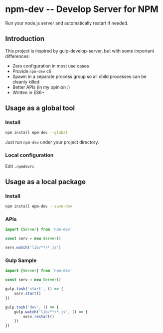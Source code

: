 # npm-dev -- Develop Server for NPM

Run your node.js server and automatically restart if needed.


## Introduction

This project is inspired by gulp-develop-server, but with some important
differences:

* Zero configuration in most use cases
* Provide `npm-dev` cli
* Spawn in a separate process group so all child processes 
	can be cleanly killed
* Better APIs (in my opinion :)
* Written in ES6+

## Usage as a global tool

### Install
```sh
npm install npm-dev --global
```

Just run `npm-dev` under your project directory.

### Local configuration

Edit `.npmdevrc`


## Usage as a local package

### Install
```sh
npm install npm-dev --save-dev
```

### APIs
```js
import {Server} from 'npm-dev'

const serv = new Server()

serv.watch('lib/**/*.js')
```

### Gulp Sample
```js
import {Server} from 'npm-dev'

const serv = new Server()

gulp.task('start', () => {
	serv.start()
})

gulp.task('dev', () => {
	gulp.watch('lib/**/*.js', () => {
		serv.restart()
	})
})
```
